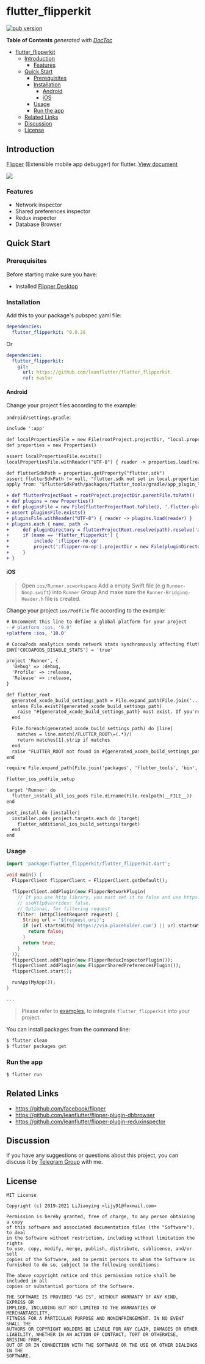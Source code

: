 # flutter_flipperkit

[![pub version][pub-image]][pub-url]

[pub-image]: https://img.shields.io/pub/v/flutter_flipperkit.svg
[pub-url]: https://pub.dev/packages/flutter_flipperkit

<!-- START doctoc generated TOC please keep comment here to allow auto update -->
<!-- DON'T EDIT THIS SECTION, INSTEAD RE-RUN doctoc TO UPDATE -->
**Table of Contents**  *generated with [DocToc](https://github.com/thlorenz/doctoc)*

- [flutter_flipperkit](#flutter_flipperkit)
  - [Introduction](#introduction)
    - [Features](#features)
  - [Quick Start](#quick-start)
    - [Prerequisites](#prerequisites)
    - [Installation](#installation)
      - [Android](#android)
      - [iOS](#ios)
    - [Usage](#usage)
    - [Run the app](#run-the-app)
  - [Related Links](#related-links)
  - [Discussion](#discussion)
  - [License](#license)

<!-- END doctoc generated TOC please keep comment here to allow auto update -->

## Introduction

[Flipper](https://fbflipper.com) (Extensible mobile app debugger) for flutter. [View document](https://flutter-widget.live/flutter_flipperkit)

![](./screenshots/flipper.png)

### Features

- Network inspector
- Shared preferences inspector
- Redux inspector
- Database Browser

## Quick Start

### Prerequisites

Before starting make sure you have:

- Installed [Flipper Desktop](https://fbflipper.com/)

### Installation

Add this to your package's pubspec.yaml file:

```yaml
dependencies:
  flutter_flipperkit: ^0.0.28
```

Or

```yaml
dependencies:
  flutter_flipperkit:
    git:
      url: https://github.com/leanflutter/flutter_flipperkit
      ref: master
```

#### Android

Change your project files according to the example:

`android/settings.gradle`:

```diff
include ':app'

def localPropertiesFile = new File(rootProject.projectDir, "local.properties")
def properties = new Properties()

assert localPropertiesFile.exists()
localPropertiesFile.withReader("UTF-8") { reader -> properties.load(reader) }

def flutterSdkPath = properties.getProperty("flutter.sdk")
assert flutterSdkPath != null, "flutter.sdk not set in local.properties"
apply from: "$flutterSdkPath/packages/flutter_tools/gradle/app_plugin_loader.gradle"

+ def flutterProjectRoot = rootProject.projectDir.parentFile.toPath()
+ def plugins = new Properties()
+ def pluginsFile = new File(flutterProjectRoot.toFile(), '.flutter-plugins')
+ assert pluginsFile.exists()
+ pluginsFile.withReader("UTF-8") { reader -> plugins.load(reader) }
+ plugins.each { name, path ->
+     def pluginDirectory = flutterProjectRoot.resolve(path).resolve('android').toFile()
+     if (name == 'flutter_flipperkit') {
+         include ':flipper-no-op'
+         project(':flipper-no-op').projectDir = new File(pluginDirectory, 'flipper-no-op')
+     }
+ }

```

#### iOS

> Open `ios/Runner.xcworkspace` Add a empty Swift file (e.g `Runner-Noop.swift`) into `Runner` Group And make sure the `Runner-Bridging-Header.h` file is created. 

Change your project `ios/Podfile` file according to the example:

```diff
# Uncomment this line to define a global platform for your project
- # platform :ios, '9.0'
+platform :ios, '10.0'

# CocoaPods analytics sends network stats synchronously affecting flutter build latency.
ENV['COCOAPODS_DISABLE_STATS'] = 'true'

project 'Runner', {
  'Debug' => :debug,
  'Profile' => :release,
  'Release' => :release,
}

def flutter_root
  generated_xcode_build_settings_path = File.expand_path(File.join('..', 'Flutter', 'Generated.xcconfig'), __FILE__)
  unless File.exist?(generated_xcode_build_settings_path)
    raise "#{generated_xcode_build_settings_path} must exist. If you're running pod install manually, make sure flutter pub get is executed first"
  end

  File.foreach(generated_xcode_build_settings_path) do |line|
    matches = line.match(/FLUTTER_ROOT\=(.*)/)
    return matches[1].strip if matches
  end
  raise "FLUTTER_ROOT not found in #{generated_xcode_build_settings_path}. Try deleting Generated.xcconfig, then run flutter pub get"
end

require File.expand_path(File.join('packages', 'flutter_tools', 'bin', 'podhelper'), flutter_root)

flutter_ios_podfile_setup

target 'Runner' do
  flutter_install_all_ios_pods File.dirname(File.realpath(__FILE__))
end

post_install do |installer|
  installer.pods_project.targets.each do |target|
    flutter_additional_ios_build_settings(target)
  end
end

```

### Usage

```dart
import 'package:flutter_flipperkit/flutter_flipperkit.dart';

void main() {
  FlipperClient flipperClient = FlipperClient.getDefault();

  flipperClient.addPlugin(new FlipperNetworkPlugin(
    // If you use http library, you must set it to false and use https://pub.dev/packages/flipperkit_http_interceptor
    // useHttpOverrides: false,
    // Optional, for filtering request
    filter: (HttpClientRequest request) {
      String url = '${request.uri}';
      if (url.startsWith('https://via.placeholder.com') || url.startsWith('https://gravatar.com')) {
        return false;
      }
      return true;
    }
  ));
  flipperClient.addPlugin(new FlipperReduxInspectorPlugin());
  flipperClient.addPlugin(new FlipperSharedPreferencesPlugin());
  flipperClient.start();

  runApp(MyApp());
}

...

```

> Please refer to [examples](https://github.com/leanflutter/flutter_flipperkit_examples), to integrate `flutter_flipperkit` into your project.

You can install packages from the command line:

```bash
$ flutter clean
$ flutter packages get
```

### Run the app

```bash
$ flutter run
```

## Related Links

- https://github.com/facebook/flipper
- https://github.com/leanflutter/flipper-plugin-dbbrowser
- https://github.com/leanflutter/flipper-plugin-reduxinspector

## Discussion

If you have any suggestions or questions about this project, you can discuss it by [Telegram Group](https://t.me/joinchat/I4jz1FE5sBGk7V0jUpzSXg) with me.

## License

```text
MIT License

Copyright (c) 2019-2021 LiJianying <lijy91@foxmail.com>

Permission is hereby granted, free of charge, to any person obtaining a copy
of this software and associated documentation files (the "Software"), to deal
in the Software without restriction, including without limitation the rights
to use, copy, modify, merge, publish, distribute, sublicense, and/or sell
copies of the Software, and to permit persons to whom the Software is
furnished to do so, subject to the following conditions:

The above copyright notice and this permission notice shall be included in all
copies or substantial portions of the Software.

THE SOFTWARE IS PROVIDED "AS IS", WITHOUT WARRANTY OF ANY KIND, EXPRESS OR
IMPLIED, INCLUDING BUT NOT LIMITED TO THE WARRANTIES OF MERCHANTABILITY,
FITNESS FOR A PARTICULAR PURPOSE AND NONINFRINGEMENT. IN NO EVENT SHALL THE
AUTHORS OR COPYRIGHT HOLDERS BE LIABLE FOR ANY CLAIM, DAMAGES OR OTHER
LIABILITY, WHETHER IN AN ACTION OF CONTRACT, TORT OR OTHERWISE, ARISING FROM,
OUT OF OR IN CONNECTION WITH THE SOFTWARE OR THE USE OR OTHER DEALINGS IN THE
SOFTWARE.
```
